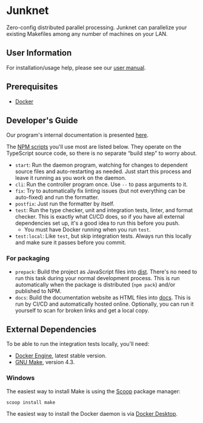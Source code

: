 # Junknet

Zero-config distributed parallel processing. Junknet can parallelize your existing Makefiles among any number of machines on your LAN.

## User Information

For installation/usage help, please see our [user manual](https://github.com/cs130-w21/1/wiki/User-Manual).

## Prerequisites

- [Docker](https://www.docker.com)

## Developer's Guide

Our program's internal documentation is presented [here](https://junknet.netlify.app/).

The [NPM scripts](https://docs.npmjs.com/cli/v7/using-npm/scripts) you'll use most are listed below. They operate on the TypeScript source code, so there is no separate <q>build step</q> to worry about.

- `start`: Run the daemon program, watching for changes to dependent source files and auto-restarting as needed. Just start this process and leave it running as you work on the daemon.
- `cli`: Run the controller program once. Use `--` to pass arguments to it.
- `fix`: Try to automatically fix linting issues (but not everything can be auto-fixed) and run the formatter.
- `postfix`: Just run the formatter by itself.
- `test`: Run the type checker, unit and integration tests, linter, and format checker. This is exactly what CI/CD does, so if you have all external dependencies set up, it's a good idea to run this before you push.
  - You must have Docker running when you run `test`.
- `test:local`: Like `test`, but skip integration tests. Always run this locally and make sure it passes before you commit.

### For packaging

- `prepack`: Build the project as JavaScript files into [dist](dist). There's no need to run this task during your normal development process. This is run automatically when the package is distributed (`npm pack`) and/or published to NPM.
- `docs`: Build the documentation website as HTML files into [docs](docs). This is run by CI/CD and automatically hosted online. Optionally, you can run it yourself to scan for broken links and get a local copy.

## External Dependencies

To be able to run the integration tests locally, you'll need:

- [Docker Engine](https://docs.docker.com/engine/), latest stable version.
- [GNU Make](https://www.gnu.org/software/make/), version 4.3.

### Windows

The easiest way to install Make is using the [Scoop](https://scoop.sh/) package manager:

    scoop install make

The easiest way to install the Docker daemon is via [Docker Desktop](https://hub.docker.com/editions/community/docker-ce-desktop-windows).
